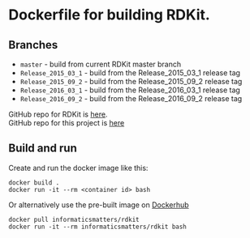 # Dockerfile for building RDKit.

## Branches

* `master` - build from current RDKit master branch
* `Release_2015_03_1` - build from the Release_2015_03_1 release tag
* `Release_2015_09_2` - build from the Release_2015_09_2 release tag
* `Release_2016_03_1` - build from the Release_2016_03_1 release tag
* `Release_2016_09_2` - build from the Release_2016_09_2 release tag

GitHub repo for RDKit is [here](https://github.com/rdkit/rdkit).  
GitHub repo for this project is [here](https://github.com/InformaticsMatters/rdkit)

## Build and run
Create and run the docker image like this:

`docker build .`  
`docker run -it --rm <container id> bash`

Or alternatively use the pre-built image on [Dockerhub](https://hub.docker.com/r/informaticsmatters/rdkit/)

`docker pull informaticsmatters/rdkit`  
`docker run -it --rm informaticsmatters/rdkit bash`
